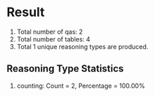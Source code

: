 # Result<br/>
1. Total number of qas: 2<br/>
2. Total number of tables: 4<br/>
3. Total 1 unique reasoning types are produced.<br/>
## **Reasoning Type Statistics**<br/>
1. counting: Count = 2, Percentage = 100.00%<br/>
